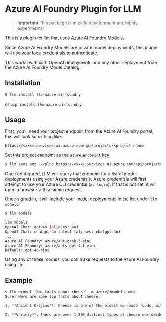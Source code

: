 # Azure AI Foundry Plugin for LLM

> **Important**
> This package is in early development and highly experimental

This is a plugin for [llm](https://llm.datasette.io) that uses [Azure AI Foundry Models](https://learn.microsoft.com/en-us/azure/ai-foundry/how-to/create-projects?tabs=ai-foundry&pivots=fdp-project).

Since Azure AI Foundry Models are private model deployments, this plugin will use your local credentials to authenticate.

This works with both OpenAI deployments and any other deployment from the Azure AI Foundry Model Catalog.

## Installation

```default
$ llm install llm-azure-ai-foundry
```

or `pip install llm-azure-ai-foundry`

## Usage

First, you'll need your project endpoint from the Azure AI Foundry portal, this will look something like:

``https://<xxx>.services.ai.azure.com/api/projects/<project-name>``

Set this project endpoint as the `azure.endpoint` key:

```default
$ llm keys set --value https://<xxx>.services.ai.azure.com/api/projects/<project-name> azure.endpoint 
```

Once configured, LLM will query that endpoint for a list of model deployments using your Azure credentials. 
Azure credentials will first attempt to use your Azure CLI credential (`az login`). If that is not set, it will open a browser with a signin request.

Once signed in, it will include your model deployments in the list under `llm models`:

```bash
$ llm models

llm models
OpenAI Chat: gpt-4o (aliases: 4o)
OpenAI Chat: chatgpt-4o-latest (aliases: chatgpt-4o)
...
Azure AI Foundry: azure/ant-grok-3-mini
Azure AI Foundry: azure/ants-gpt-4.1-mini
Default: gpt-4o-mini
```

Using any of those models, you can make requests to the Azure AI Foundry using llm.

## Example

```default
$ llm prompt 'top facts about cheese' -m azure/<model-name>
Sure! Here are some top facts about cheese:

1. **Ancient Origins**: Cheese is one of the oldest man-made foods, with evidence of cheese-making dating back over 7,000 years.

2. **Variety**: There are over 1,800 distinct types of cheese worldwide, varying by texture, flavor, milk source, and production methods.
```
